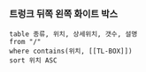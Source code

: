 
### 트렁크 뒤쪽 왼쪽 화이트 박스

```dataview
table 종류, 위치, 상세위치, 갯수, 설명
from "/"
where contains(위치, [[TL-BOX]])
sort 위치 ASC
```